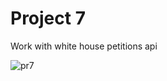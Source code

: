 # Project 7
Work with white house petitions api

![pr7](https://user-images.githubusercontent.com/30910230/59931785-74d53300-944e-11e9-813d-19645a6afad2.gif)
